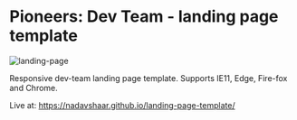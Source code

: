# Pioneers: Dev Team - landing page template

![landing-page](https://user-images.githubusercontent.com/8030614/87886588-231f2380-ca27-11ea-9943-e4588bb08f51.png)

Responsive dev-team landing page template.
Supports IE11, Edge, Fire-fox and Chrome.

Live at: https://nadavshaar.github.io/landing-page-template/
